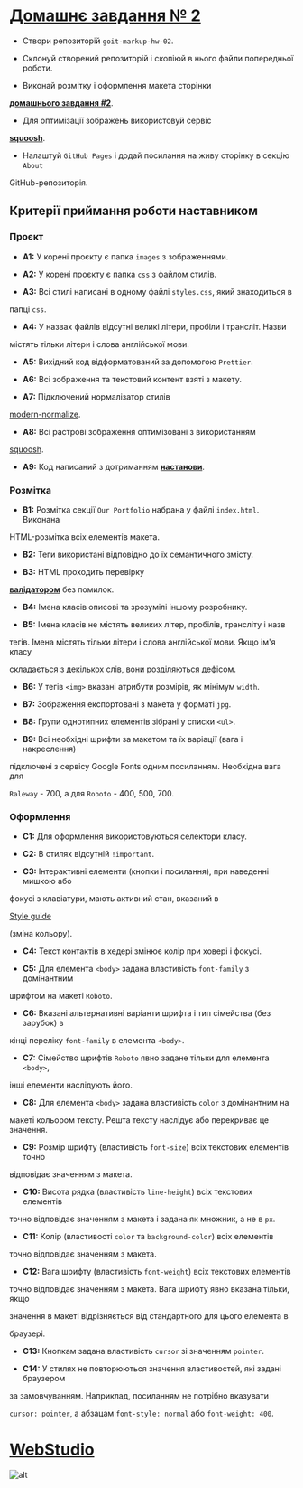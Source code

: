 # [Домашнє завдання № 2](https://oykss.github.io/goit-markup-hw-02/)

- Створи репозиторій `goit-markup-hw-02`.

- Склонуй створений репозиторій і скопіюй в нього файли попередньої роботи.

- Виконай розмітку і оформлення макета сторінки

[**домашнього завдання #2**](<https://www.figma.com/file/wuEpGhwCepGCOUw7mZFRac/Web-Studio-(Version-5.0)?type=design&node-id=302815-2553&mode=design&t=HqslgV0OjDOknzIj-0>).

- Для оптимізації зображень використовуй сервіс

[**squoosh**](https://squoosh.app/).

- Налаштуй `GitHub Pages` і додай посилання на живу сторінку в секцію `About`

GitHub-репозиторія.

## Критерії приймання роботи наставником

### Проєкт

- **A1:** У корені проєкту є папка `images` з зображеннями.

- **A2:** У корені проєкту є папка `css` з файлом стилів.

- **A3:** Всі стилі написані в одному файлі `styles.css`, який знаходиться в

папці `css`.

- **A4:** У назвах файлів відсутні великі літери, пробіли і трансліт. Назви

містять тільки літери і слова англійської мови.

- **A5:** Вихідний код відформатований за допомогою `Prettier`.

- **A6:** Всі зображення та текстовий контент взяті з макету.

- **A7:** Підключений нормалізатор стилів

[modern-normalize](https://cdnjs.com/libraries/modern-normalize).

- **A8:** Всі растрові зображення оптимізовані з використанням

[squoosh](https://squoosh.app/).

- **A9:** Код написаний з дотриманням [**настанови**](https://codeguide.co/).

### Розмітка

- **B1:** Розмітка секції `Our Portfolio` набрана у файлі `index.html`. Виконана

HTML-розмітка всіх елементів макета.

- **B2:** Теги використані відповідно до їх семантичного змісту.

- **B3:** HTML проходить перевірку

[**валідатором**](http://validator.w3.org/nu/) без помилок.

- **B4:** Імена класів описові та зрозумілі іншому розробнику.

- **B5:** Імена класів не містять великих літер, пробілів, трансліту і назв

тегів. Імена містять тільки літери і слова англійської мови. Якщо ім'я класу

складається з декількох слів, вони розділяються дефісом.

- **B6:** У тегів `<img>` вказані атрибути розмірів, як мінімум `width`.

- **B7:** Зображення експортовані з макета у форматі `jpg`.

- **B8:** Групи однотипних елементів зібрані у списки `<ul>`.

- **B9:** Всі необхідні шрифти за макетом та їх варіації (вага і накреслення)

підключені з сервісу Google Fonts одним посиланням. Необхідна вага для

`Raleway` - 700, а для `Roboto` - 400, 500, 700.

### Оформлення

- **C1:** Для оформлення використовуються селектори класу.

- **C2:** В стилях відсутній `!important`.

- **C3:** Інтерактивні елементи (кнопки і посилання), при наведенні мишкою або

фокусі з клавіатури, мають активний стан, вказаний в

[Style guide](<https://www.figma.com/file/wuEpGhwCepGCOUw7mZFRac/Web-Studio-(Version-5.0)?type=design&node-id=296641-536&mode=design&t=HqslgV0OjDOknzIj-0>)

(зміна кольору).

- **C4:** Текст контактів в хедері змінює колір при ховері і фокусі.

- **C5:** Для елемента `<body>` задана властивість `font-family` з домінантним

шрифтом на макеті `Roboto`.

- **C6:** Вказані альтернативні варіанти шрифта і тип сімейства (без зарубок) в

кінці переліку `font-family` в елемента `<body>`.

- **C7:** Сімейство шрифтів `Roboto` явно задане тільки для елемента `<body>`,

інші елементи наслідують його.

- **C8:** Для елемента `<body>` задана властивість `color` з домінантним на

макеті кольором тексту. Решта тексту наслідує або перекриває це значення.

- **C9:** Розмір шрифту (властивість `font-size`) всіх текстових елементів точно

відповідає значенням з макета.

- **C10:** Висота рядка (властивість `line-height`) всіх текстових елементів

точно відповідає значенням з макета і задана як множник, а не в `px`.

- **C11:** Колір (властивості `color` та `background-color`) всіх елементів

точно відповідає значенням з макета.

- **C12:** Вага шрифту (властивість `font-weight`) всіх текстових елементів

точно відповідає значенням з макета. Вага шрифту явно вказана тільки, якщо

значення в макеті відрізняється від стандартного для цього елемента в

браузері.

- **C13:** Кнопкам задана властивість `cursor` зі значенням `pointer`.

- **C14:** У стилях не повторюються значення властивостей, які задані браузером

за замовчуванням. Наприклад, посиланням не потрібно вказувати

`cursor: pointer`, а абзацам `font-style: normal` або `font-weight: 400`.

# [WebStudio](https://oykss.github.io/goit-markup-hw-02/)

![alt](https://i.imgur.com/T7f87bK.png)
